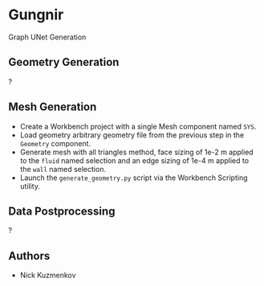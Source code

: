 # Gungnir

Graph UNet Generation

## Geometry Generation

?

## Mesh Generation

- Create a Workbench project with a single Mesh component named `SYS`.
- Load geometry arbitrary geometry file from the previous step in the `Geometry` component.
- Generate mesh with all triangles method, face sizing of 1e-2 m applied to the `fluid` named selection and an edge sizing of 1e-4 m applied to the `wall` named selection.
- Launch the `generate_geometry.py` script via the Workbench Scripting utility.

## Data Postprocessing

?

## Authors

- Nick Kuzmenkov
